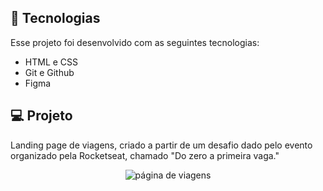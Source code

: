 ## 🚀 Tecnologias

Esse projeto foi desenvolvido com as seguintes tecnologias:

- HTML e CSS
- Git e Github
- Figma

## 💻 Projeto
Landing page de viagens, criado a partir de um desafio dado pelo evento organizado pela Rocketseat, chamado "Do zero a primeira vaga."

<p align="center">
  <img alt="página de viagens" src="https://lh3.googleusercontent.com/Hh_3E5qhfKYPEvrLeQnW6GD4-_rH_WKGaUutPZbCsUcLbNtQxjASCUhosZpb91BhnIMKdbTOQqz9qJ5GiLhj_Ln_2fN8Rkwn-IqNW9TW">
</p>
